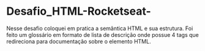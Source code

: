 # Desafio_HTML-Rocketseat-

Nesse desafio coloquei em pratica a semântica HTML e sua estrutura.
Foi feito um glossário em formato de lista de descrição onde possue 4 tags que redireciona para documentação sobre o elemento HTML.
